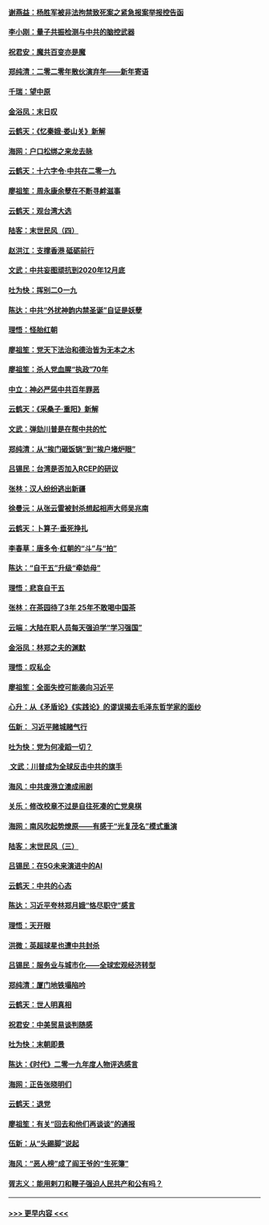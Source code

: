 #### [谢燕益：杨胜军被非法拘禁致死案之紧急报案举报控告函](../pages/nsc993/n11756134.md?t=01011733) 
#### [李小刚：量子共振检测与中共的脑控武器](../pages/nsc993/n11754518.md?t=01011733) 
#### [祝君安：魔共百变亦是魔](../pages/nsc993/n11754469.md?t=01011733) 
#### [郑纯清：二零二零年散伙演弃年——新年寄语](../pages/nsc993/n11754195.md?t=01011733) 
#### [千瑞：望中原](../pages/nsc993/n11754159.md?t=01011733) 
#### [金浴凤：末日叹](../pages/nsc993/n11752359.md?t=01011733) 
#### [云鹤天：《忆秦娥‧娄山关》新解](../pages/nsc993/n11752348.md?t=01011733) 
#### [海网：户口松绑之来龙去脉](../pages/nsc993/n11752328.md?t=01011733) 
#### [云鹤天：十六字令‧中共在二零一九](../pages/nsc993/n11752305.md?t=01011733) 
#### [廖祖笙：周永康余孽在不断寻衅滋事](../pages/nsc993/n11751013.md?t=01011733) 
#### [云鹤天：观台湾大选](../pages/nsc993/n11751007.md?t=01011733) 
#### [陆客：末世民风（四）](../pages/nsc993/n11749203.md?t=01011733) 
#### [赵洪江：支撑香港 砥砺前行](../pages/nsc993/n11748482.md?t=01011733) 
#### [文武：中共妄图顽抗到2020年12月底](../pages/nsc993/n11748446.md?t=01011733) 
#### [吐为快：挥别二O一九](../pages/nsc993/n11748411.md?t=01011733) 
#### [陈达：中共“外扰神韵内禁圣诞”自证是妖孽](../pages/nsc993/n11748226.md?t=01011733) 
#### [理悟：怪胎红朝](../pages/nsc993/n11748206.md?t=01011733) 
#### [廖祖笙：党天下法治和德治皆为无本之木](../pages/nsc993/n11748135.md?t=01011733) 
#### [廖祖笙：杀人党血腥“执政”70年](../pages/nsc993/n11745144.md?t=01011733) 
#### [中立：神必严惩中共百年罪恶](../pages/nsc993/n11744970.md?t=01011733) 
#### [云鹤天：《采桑子‧重阳》新解](../pages/nsc993/n11744948.md?t=01011733) 
#### [文武：弹劾川普是在帮中共的忙](../pages/nsc993/n11744758.md?t=01011733) 
#### [郑纯清：从“挨门砸饭锅”到“挨户堵炉眼”](../pages/nsc993/n11744745.md?t=01011733) 
#### [吕锡民：台湾是否加入RCEP的研议](../pages/nsc993/n11744701.md?t=01011733) 
#### [张林：汉人纷纷逃出新疆](../pages/nsc993/n11743530.md?t=01011733) 
#### [徐曼沅：从张云雷被封杀想起相声大师吴兆南](../pages/nsc993/n11741816.md?t=01011733) 
#### [云鹤天：卜算子‧垂死挣扎](../pages/nsc993/n11739956.md?t=01011733) 
#### [李春草：唐多令‧红朝的“斗”与“拍”](../pages/nsc993/n11739830.md?t=01011733) 
#### [陈达：“自干五”升级“牵妨母”](../pages/nsc993/n11739724.md?t=01011733) 
#### [理悟：悲哀自干五](../pages/nsc993/n11739547.md?t=01011733) 
#### [张林：在茶园待了3年 25年不敢喝中国茶](../pages/nsc993/n11739240.md?t=01011733) 
#### [云端：大陆在职人员每天强迫学“学习强国”](../pages/nsc993/n11738735.md?t=01011733) 
#### [金浴凤：林郑之夫的渊默](../pages/nsc993/n11737735.md?t=01011733) 
#### [理悟：叹私企](../pages/nsc993/n11737715.md?t=01011733) 
#### [廖祖笙：全面失控可能袭向习近平](../pages/nsc993/n11737704.md?t=01011733) 
#### [心升：从《矛盾论》《实践论》的谬误揭去毛泽东哲学家的面纱](../pages/nsc993/n11736962.md?t=01011733) 
#### [伍新： 习近平赌城赌气行](../pages/nsc993/n11736929.md?t=01011733) 
#### [吐为快：党为何凌蹈一切？](../pages/nsc993/n11736915.md?t=01011733) 
#### [ 文武：川普成为全球反击中共的旗手](../pages/nsc993/n11736882.md?t=01011733) 
#### [海风：中共废港立澳成闹剧](../pages/nsc993/n11735857.md?t=01011733) 
#### [关乐：修改校章不过是自往死凑的亡党臭棋](../pages/nsc993/n11735097.md?t=01011733) 
#### [海网：南风吹起势燎原——有感于“光复茂名”模式重演](../pages/nsc993/n11732308.md?t=01011733) 
#### [陆客：末世民风（三）](../pages/nsc993/n11732211.md?t=01011733) 
#### [吕锡民：在5G未来演进中的AI](../pages/nsc993/n11730010.md?t=01011733) 
#### [云鹤天：中共的心态](../pages/nsc993/n11729906.md?t=01011733) 
#### [陈达：习近平夸林郑月娥“恪尽职守”感言](../pages/nsc993/n11729881.md?t=01011733) 
#### [理悟：天开眼](../pages/nsc993/n11729699.md?t=01011733) 
#### [洪微：英超球星也遭中共封杀](../pages/nsc993/n11727243.md?t=01011733) 
#### [吕锡民：服务业与城市化——全球宏观经济转型](../pages/nsc993/n11725845.md?t=01011733) 
#### [郑纯清：厦门地铁塌陷吟](../pages/nsc993/n11725813.md?t=01011733) 
#### [云鹤天：世人明真相](../pages/nsc993/n11725621.md?t=01011733) 
#### [祝君安：中美贸易谈判随感](../pages/nsc993/n11725609.md?t=01011733) 
#### [吐为快：末朝即景](../pages/nsc993/n11723365.md?t=01011733) 
#### [陈达：《时代》二零一九年度人物评选感言](../pages/nsc993/n11723337.md?t=01011733) 
#### [海网：正告张晓明们](../pages/nsc993/n11723228.md?t=01011733) 
#### [云鹤天：退党](../pages/nsc993/n11723056.md?t=01011733) 
#### [廖祖笙：有关“回去和他们再谈谈”的通报](../pages/nsc993/n11722442.md?t=01011733) 
#### [伍新：从“头踢脚”说起](../pages/nsc993/n11722429.md?t=01011733) 
#### [海风：“恶人榜”成了阎王爷的“生死簿”](../pages/nsc993/n11722272.md?t=01011733) 
#### [胥志义：能用剌刀和鞭子强迫人民共产和公有吗？](../pages/nsc993/n11720569.md?t=01011733) 

----
#### [ >>> 更早内容 <<< ](../indexes/nsc993-earlier.md)
